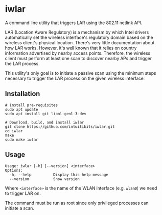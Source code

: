 # iwlar
A command line utility that triggers LAR using the 802.11 netlink API.

LAR (Location Aware Regulatory) is a mechanism by which Intel drivers automatically set the wireless interface's regulatory domain based on the wireless client's physical location. There's very little documentation about how LAR works. However, it's well known that it relies on country information advertised by nearby access points. Therefore, the wireless client must perform at least one scan to discover nearby APs and trigger the LAR process.

This utility's only goal is to initiate a passive scan using the minimum steps necessary to trigger the LAR process on the given wireless interface.

## Installation

```shell
# Install pre-requisites
sudo apt update
sudo apt install git libnl-genl-3-dev

# Download, build, and install iwlar
git clone https://github.com/intuitibits/iwlar.git
cd iwlar
make
sudo make iwlar
```

## Usage

```shell
Usage: iwlar [-h] [--version] <interface>
Options:
  -h, --help          Display this help message
  --version           Show version
```

Where `<interface>` is the name of the WLAN interface (e.g. `wlan0`) we need to trigger LAR on.

The command must be run as root since only privileged processes can initiate a scan.
